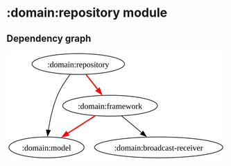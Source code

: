 # :domain:repository module
## Dependency graph
![Dependency graph](../../docs/images/graphs/dep_graph_domain_repository.svg)

